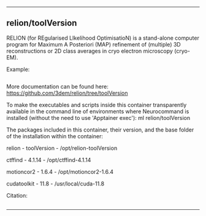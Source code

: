 
----------------------------------
## relion/toolVersion ##
RELION (for REgularised LIkelihood OptimisatioN) is a stand-alone computer program for Maximum A Posteriori (MAP) refinement of (multiple) 3D reconstructions or 2D class averages in cryo electron microscopy (cryo-EM).

Example:
```
```

More documentation can be found here: https://github.com/3dem/relion/tree/toolVersion

To make the executables and scripts inside this container transparently available in the command line of environments where Neurocommand is installed (without the need to use 'Apptainer exec'): ml relion/toolVersion

The packages included in this container, their version, and the base folder of the installation within the container:

relion - toolVersion - /opt/relion-toolVersion

ctffind - 4.1.14 - /opt/ctffind-4.1.14

motioncor2 - 1.6.4 - /opt/motioncor2-1.6.4

cudatoolkit - 11.8 - /usr/local/cuda-11.8

Citation:
```

```

----------------------------------
